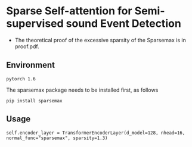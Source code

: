 # Sparse Self-attention for Semi-supervised sound Event Detection

- The theoretical proof of the excessive sparsity of the Sparsemax is in proof.pdf.

## Environment

```
pytorch 1.6
```

The sparsemax package needs to be installed first, as follows  

```
pip install sparsemax
```

## Usage
```
self.encoder_layer = TransformerEncoderLayer(d_model=128, nhead=16, normal_func="sparsemax", sparsity=1.3)
```
